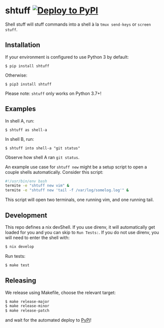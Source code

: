 # shtuff  [![Deploy to PyPI](https://github.com/jfly/shtuff/actions/workflows/ci.yml/badge.svg)](https://github.com/jfly/shtuff/actions/workflows/ci.yml)

Shell stuff will stuff commands into a shell à la `tmux send-keys` or `screen
stuff`.

## Installation

If your environment is configured to use Python 3 by default:
```
$ pip install shtuff
```

Otherwise:
```
$ pip3 install shtuff
```

Please note: `shtuff` only works on Python 3.7+!

## Examples
In shell A, run:
```
$ shtuff as shell-a
```

In shell B, run:
```
$ shtuff into shell-a "git status"
```

Observe how shell A ran `git status`.

An example use case for `shtuff new` might be a setup script to open a couple
shells automatically. Consider this script:

```sh
#!/usr/bin/env bash
termite -e "shtuff new vim" &
termite -e "shtuff new 'tail -f /var/log/somelog.log'" &
```

This script will open two terminals, one running vim, and one
running tail.

## Development

This repo defines a nix devShell. If you use direnv, it will automatically get
loaded for you and you can skip to `Run Tests:`. If you do not use direnv, you
will need to enter the shell with:

```bash
$ nix develop
```

Run tests:

```bash
$ make test
```

## Releasing

We release using Makefile, choose the relevant target:

```bash
$ make release-major
$ make release-minor
$ make release-patch
```

and wait for the automated deploy to [PyPi](https://pypi.org/project/shtuff/)!
